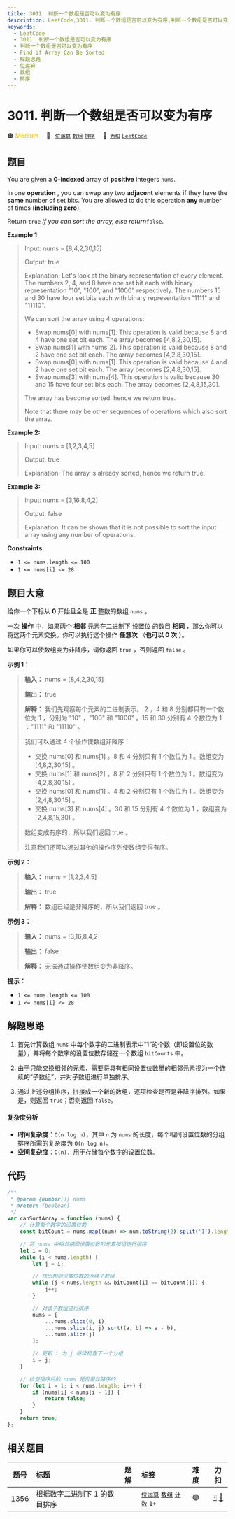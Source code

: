```yaml
---
title: 3011. 判断一个数组是否可以变为有序
description: LeetCode,3011. 判断一个数组是否可以变为有序,判断一个数组是否可以变为有序,Find if Array Can Be Sorted,解题思路,位运算,数组,排序
keywords:
  - LeetCode
  - 3011. 判断一个数组是否可以变为有序
  - 判断一个数组是否可以变为有序
  - Find if Array Can Be Sorted
  - 解题思路
  - 位运算
  - 数组
  - 排序
---
```


# 3011. 判断一个数组是否可以变为有序

🟠 <font color=#ffb800>Medium</font>&emsp; 🔖&ensp; [`位运算`](/tag/bit-manipulation.md) [`数组`](/tag/array.md) [`排序`](/tag/sorting.md)&emsp; 🔗&ensp;[`力扣`](https://leetcode.cn/problems/find-if-array-can-be-sorted) [`LeetCode`](https://leetcode.com/problems/find-if-array-can-be-sorted)

## 题目

You are given a **0-indexed** array of **positive** integers `nums`.

In one **operation** , you can swap any two **adjacent** elements if they have
the **same** number of set bits. You are allowed to do this operation **any**
number of times (**including zero**).

Return `true` _if you can sort the array, else return_`false`.

**Example 1:**

> Input: nums = [8,4,2,30,15]
>
> Output: true
>
> Explanation: Let's look at the binary representation of every element. The numbers 2, 4, and 8 have one set bit each with binary representation "10", "100", and "1000" respectively. The numbers 15 and 30 have four set bits each with binary representation "1111" and "11110".
>
> We can sort the array using 4 operations:
>
> - Swap nums[0] with nums[1]. This operation is valid because 8 and 4 have one set bit each. The array becomes [4,8,2,30,15].
> - Swap nums[1] with nums[2]. This operation is valid because 8 and 2 have one set bit each. The array becomes [4,2,8,30,15].
> - Swap nums[0] with nums[1]. This operation is valid because 4 and 2 have one set bit each. The array becomes [2,4,8,30,15].
> - Swap nums[3] with nums[4]. This operation is valid because 30 and 15 have four set bits each. The array becomes [2,4,8,15,30].
>
> The array has become sorted, hence we return true.
>
> Note that there may be other sequences of operations which also sort the array.

**Example 2:**

> Input: nums = [1,2,3,4,5]
>
> Output: true
>
> Explanation: The array is already sorted, hence we return true.

**Example 3:**

> Input: nums = [3,16,8,4,2]
>
> Output: false
>
> Explanation: It can be shown that it is not possible to sort the input array using any number of operations.

**Constraints:**

- `1 <= nums.length <= 100`
- `1 <= nums[i] <= 28`

## 题目大意

给你一个下标从 **0** 开始且全是 **正** 整数的数组 `nums` 。

一次 **操作** 中，如果两个 **相邻** 元素在二进制下 设置位 的数目 **相同** ，那么你可以将这两个元素交换。你可以执行这个操作
**任意次** （**也可以 0 次** ）。

如果你可以使数组变为非降序，请你返回 `true` ，否则返回 `false` 。

**示例 1：**

> **输入：** nums = [8,4,2,30,15]
>
> **输出：** true
>
> **解释：** 我们先观察每个元素的二进制表示。 2 ，4 和 8 分别都只有一个数位为 1 ，分别为 "10" ，"100" 和 "1000" 。15 和 30 分别有 4 个数位为 1 ："1111" 和 "11110" 。
>
> 我们可以通过 4 个操作使数组非降序：
>
> - 交换 nums[0] 和 nums[1] 。8 和 4 分别只有 1 个数位为 1 。数组变为 [4,8,2,30,15] 。
> - 交换 nums[1] 和 nums[2] 。8 和 2 分别只有 1 个数位为 1 。数组变为 [4,2,8,30,15] 。
> - 交换 nums[0] 和 nums[1] 。4 和 2 分别只有 1 个数位为 1 。数组变为 [2,4,8,30,15] 。
> - 交换 nums[3] 和 nums[4] 。30 和 15 分别有 4 个数位为 1 ，数组变为 [2,4,8,15,30] 。
>
> 数组变成有序的，所以我们返回 true 。
>
> 注意我们还可以通过其他的操作序列使数组变得有序。

**示例 2：**

> **输入：** nums = [1,2,3,4,5]
>
> **输出：** true
>
> **解释：** 数组已经是非降序的，所以我们返回 true 。

**示例 3：**

> **输入：** nums = [3,16,8,4,2]
>
> **输出：** false
>
> **解释：** 无法通过操作使数组变为非降序。

**提示：**

- `1 <= nums.length <= 100`
- `1 <= nums[i] <= 28`

## 解题思路

1. 首先计算数组 `nums` 中每个数字的二进制表示中“1”的个数（即设置位的数量），并将每个数字的设置位数存储在一个数组 `bitCounts` 中。

2. 由于只能交换相邻的元素，需要将具有相同设置位数量的相邻元素视为一个连续的“子数组”，并对子数组进行单独排序。

3. 通过上述分组排序，拼接成一个新的数组，逐项检查是否是非降序排列。如果是，则返回 `true`；否则返回 `false`。

#### 复杂度分析

- **时间复杂度**：`O(n log n)`，其中 `n` 为 `nums` 的长度，每个相同设置位数的分组排序所需的复杂度为 `O(n log n)`。
- **空间复杂度**：`O(n)`，用于存储每个数字的设置位数。

## 代码

```javascript
/**
 * @param {number[]} nums
 * @return {boolean}
 */
var canSortArray = function (nums) {
	// 计算每个数字的设置位数
	const bitCount = nums.map((num) => num.toString(2).split('1').length - 1);

	// 将 nums 中相邻相同设置位数的元素按组进行排序
	let i = 0;
	while (i < nums.length) {
		let j = i;

		// 找出相同设置位数的连续子数组
		while (j < nums.length && bitCount[i] == bitCount[j]) {
			j++;
		}

		// 对该子数组进行排序
		nums = [
			...nums.slice(0, i),
			...nums.slice(i, j).sort((a, b) => a - b),
			...nums.slice(j)
		];

		// 更新 i 为 j 继续检查下一个分组
		i = j;
	}

	// 检查排序后的 nums 是否是非降序的
	for (let i = 1; i < nums.length; i++) {
		if (nums[i] < nums[i - 1]) {
			return false;
		}
	}
	return true;
};
```

## 相关题目

<!-- prettier-ignore -->
| 题号 | 标题 | 题解 | 标签 | 难度 | 力扣 |
| :------: | :------ | :------: | :------ | :------ | :------: |
| 1356 | 根据数字二进制下 1 的数目排序 |  |  [`位运算`](/tag/bit-manipulation.md) [`数组`](/tag/array.md) [`计数`](/tag/counting.md) `1+` | 🟢 | [🀄️](https://leetcode.cn/problems/sort-integers-by-the-number-of-1-bits) [🔗](https://leetcode.com/problems/sort-integers-by-the-number-of-1-bits) |